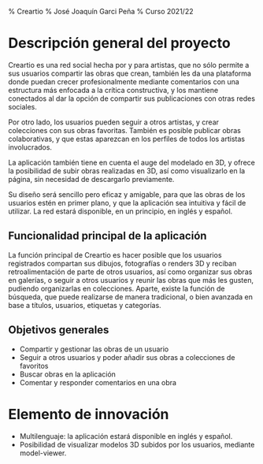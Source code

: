 % Creartio
% José Joaquín Garci Peña
% Curso 2021/22

# Descripción general del proyecto

Creartio es una red social hecha por y para artistas, que no sólo permite a sus usuarios compartir las obras que crean, también les da una plataforma donde puedan crecer profesionalmente mediante comentarios con una estructura más enfocada a la crítica constructiva, y los mantiene conectados al dar la opción de compartir sus publicaciones con otras redes sociales.

Por otro lado, los usuarios pueden seguir a otros artistas, y crear colecciones con sus obras favoritas. También es posible publicar obras colaborativas, y que estas aparezcan en los perfiles de todos los artistas involucrados.

La aplicación también tiene en cuenta el auge del modelado en 3D, y ofrece la posibilidad de subir obras realizadas en 3D, así como visualizarlo en la página, sin necesidad de descargarlo previamente.

Su diseño será sencillo pero eficaz y amigable, para que las obras de los usuarios estén en primer plano, y que la aplicación sea intuitiva y fácil de utilizar. La red estará disponible, en un principio, en inglés y español.

## Funcionalidad principal de la aplicación

La función principal de Creartio es hacer posible que los usuarios registrados compartan sus dibujos, fotografías o renders 3D y reciban retroalimentación de parte de otros usuarios, así como organizar sus obras en galerías, o seguir a otros usuarios y reunir las obras que más les gusten, pudiendo organizarlas en colecciones. Aparte, existe la función de búsqueda, que puede realizarse de manera tradicional, o bien avanzada en base a títulos, usuarios, etiquetas y categorías.

## Objetivos generales

* Compartir y gestionar las obras de un usuario
* Seguir a otros usuarios y poder añadir sus obras a colecciones de favoritos
* Buscar obras en la aplicación
* Comentar y responder comentarios en una obra

# Elemento de innovación

* Multilenguaje: la aplicación estará disponible en inglés y español.
* Posibilidad de visualizar modelos 3D subidos por los usuarios, mediante model-viewer.
